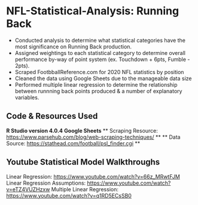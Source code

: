 # NFL-Statistical-Analysis: Running Back
* Conducted analysis to determine what statistical categories have the most significance on Running Back production.
* Assigned weightings to each statistical category to determine overall performance by-way of point system (ex. Touchdown + 6pts, Fumble - 2pts).
* Scraped FootbballReference.com for 2020 NFL statistics by position
* Cleaned the data using Google Sheets due to the manageable data size
* Performed multiple linear regression to determine the relationship between runnning back points produced & a number of explanatory variables.

## Code & Resources Used
**R Studio version 4.0.4**
**Google Sheets**
** Scraping Resource: https://www.parsehub.com/blog/web-scraping-techniques/ **
** Data Source: https://stathead.com/football/psl_finder.cgi ** 

## Youtube Statistical Model Walkthroughs
Linear Regression: https://www.youtube.com/watch?v=66z_MRwtFJM
Linear Regression Assumptions: https://www.youtube.com/watch?v=eTZ4VUZHzxw
Multiple Linear Regression: https://www.youtube.com/watch?v=q1RD5ECsSB0
